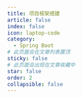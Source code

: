 ```yaml
---
title: 项目框架搭建
article: false
index: false
icon: laptop-code
category:
  - Spring Boot
# 此页面会在文章列表置顶
sticky: false
# 此页面会出现在文章收藏中
star: false
order: 2
collapsible: false
---
```

